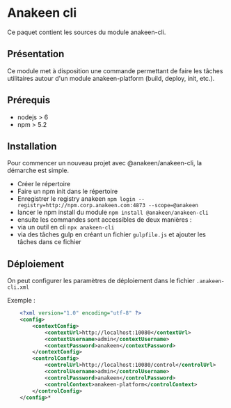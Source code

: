 # Anakeen cli

Ce paquet contient les sources du module anakeen-cli.

## Présentation

Ce module met à disposition une commande permettant de faire les tâches utilitaires autour d'un module anakeen-platform
(build, deploy, init, etc.).

## Prérequis

* nodejs > 6
* npm > 5.2

## Installation

Pour commencer un nouveau projet avec @anakeen/anakeen-cli, la démarche est simple.

* Créer le répertoire
* Faire un npm init dans le répertoire
* Enregistrer le registry anakeen ```npm login --registry=http://npm.corp.anakeen.com:4873 --scope=@anakeen```
* lancer le npm install du module ```npm install @anakeen/anakeen-cli```
* ensuite les commandes sont accessibles de deux manières :
 * via un outil en cli ```npx anakeen-cli```
 * via des tâches gulp en créant un fichier ```gulpfile.js``` et ajouter les tâches dans ce fichier
 
 ## Déploiement
 
 On peut configurer les paramètres de déploiement dans le fichier `.anakeen-cli.xml`
 
 Exemple :
 
```xml
    <?xml version="1.0" encoding="utf-8" ?>
    <config>
        <contextConfig>
            <contextUrl>http://localhost:10080</contextUrl>
            <contextUsername>admin</contextUsername>
            <contextPassword>anakeen</contextPassword>
        </contextConfig>
        <controlConfig>
            <controlUrl>http://localhost:10080/control</controlUrl>
            <controlUsername>admin</controlUsername>
            <controlPassword>anakeen</controlPassword>
            <controlContext>anakeen-platform</controlContext>
        </controlConfig>
    </config>*
```
 